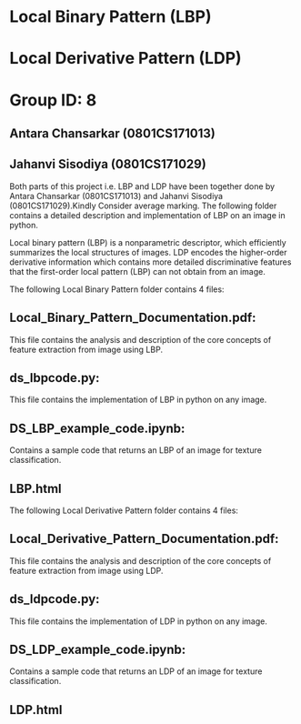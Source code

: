 # Local Binary Pattern (LBP)
# Local Derivative Pattern (LDP)
# Group ID: 8
## Antara Chansarkar (0801CS171013)
## Jahanvi Sisodiya (0801CS171029)
Both parts of this project i.e. LBP and LDP have been together done by Antara Chansarkar (0801CS171013) and Jahanvi Sisodiya (0801CS171029).Kindly Consider average marking.
The following folder contains a detailed description and implementation of LBP on an image in python.

Local binary pattern (LBP) is a nonparametric descriptor, which efficiently summarizes the local structures of images.
LDP encodes the higher-order derivative information which contains more detailed discriminative features that the first-order local pattern (LBP) can not obtain from an image.

The following Local Binary Pattern folder contains 4 files:

## Local_Binary_Pattern_Documentation.pdf:
This file contains the analysis and description of the core concepts of feature extraction from image using LBP.

## ds_lbpcode.py:
This file contains the implementation of LBP in python on any image.

## DS_LBP_example_code.ipynb:
Contains a sample code that returns an LBP of an image for texture classification.

## LBP.html


The following Local Derivative Pattern folder contains 4 files:

## Local_Derivative_Pattern_Documentation.pdf:
This file contains the analysis and description of the core concepts of feature extraction from image using LDP.

## ds_ldpcode.py:
This file contains the implementation of LDP in python on any image.

## DS_LDP_example_code.ipynb:
Contains a sample code that returns an LDP of an image for texture classification.

## LDP.html


